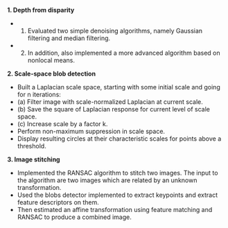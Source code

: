 **1. Depth from disparity**
   - 1. Evaluated two simple denoising algorithms, namely Gaussian filtering and median filtering.
   - 2. In addition, also implemented a more advanced algorithm based on nonlocal means.
    
**2. Scale-space blob detection**
   -  Built a Laplacian scale space, starting with some initial scale and going for n iterations:
   -  (a) Filter image with scale-normalized Laplacian at current scale.
   -  (b) Save the square of Laplacian response for current level of scale space.
   -  (c) Increase scale by a factor k.
   -   Perform non-maximum suppression in scale space.
   -   Display resulting circles at their characteristic scales for points above a threshold.

**3. Image stitching**
   - Implemented the RANSAC algorithm to stitch two images. The input to the algorithm are two images which are related by an unknown transformation.
   - Used the blobs detector implemented to extract keypoints and extract feature descriptors on them.
   - Then estimated an affine transformation using feature matching and RANSAC to produce a combined image.
